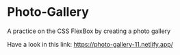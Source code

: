 # Photo-Gallery

A practice on the CSS FlexBox by creating a photo gallery 

Have a look in this link:
https://photo-gallery-11.netlify.app/
